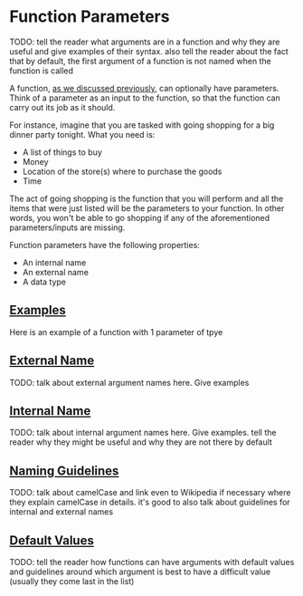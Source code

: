 # Function Parameters

TODO: tell the reader what arguments are in a function and why they are useful and give examples of their syntax. also tell the reader about the fact that by default, the first argument of a function is not named when the function is called

A function, [as we discussed previously](functions.md), can optionally have parameters. Think of a parameter as an input to the function, so that the function can carry out its job as it should.

For instance, imagine that you are tasked with going shopping for a big dinner party tonight. What you need is:

* A list of things to buy
* Money
* Location of the store(s) where to purchase the goods
* Time

The act of going shopping is the function that you will perform and all the items that were just listed will be the parameters to your function. In other words, you won't be able to go shopping if any of the aforementioned parameters/inputs are missing.

Function parameters have the following properties:

* An internal name
* An external name
* A data type

## [Examples](#examples)

Here is an example of a function with 1 parameter of tpye 

## [External Name](#external-name)

TODO: talk about external argument names here. Give examples

## [Internal Name](#internal-name)

TODO: talk about internal argument names here. Give examples. tell the reader why they might be useful and why they are not there by default

## [Naming Guidelines](#naming-guidelines)
 
TODO: talk about camelCase and link even to Wikipedia if necessary where they explain camelCase in details. it's good to also talk about guidelines for internal and external names

## [Default Values](#default-values)

TODO: tell the reader how functions can have arguments with default values and guidelines around which argument is best to have a difficult value (usually they come last in the list)

 

